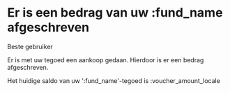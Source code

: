 # Er is een bedrag van uw :fund_name afgeschreven

Beste gebruiker

Er is met uw tegoed een aankoop gedaan. Hierdoor is er een bedrag afgeschreven.
&nbsp;

Het huidige saldo van uw ':fund_name'-tegoed is :voucher_amount_locale
